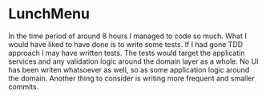 # LunchMenu
In the time period of around 8 hours I managed to code so much. What I would have liked to have done is to write some tests. If I had gone TDD approach I may have written tests. The tests would target the applicatin services and any validation logic around the domain layer as a whole. No UI has been writen whatsoever as well, so as some application logic around the domain.
Another thing to consider is writing more frequent and smaller commits.
